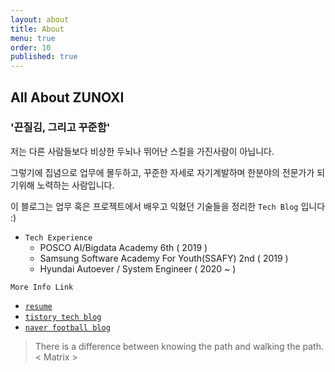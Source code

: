 ```yaml
---
layout: about
title: About
menu: true
order: 10
published: true
---
```


## All About ZUNOXI

### '끈질김, 그리고 꾸준함' 

저는 다른 사람들보다 비상한 두뇌나 뛰어난 스킬을 가진사람이 아닙니다. 

그렇기에 집념으로 업무에 몰두하고, 꾸준한 자세로 자기계발하며 한분야의 전문가가 되기위해 노력하는 사람입니다. 

이 블로그는 업무 혹은 프로젝트에서 배우고 익혔던 기술들을 정리한 `Tech Blog` 입니다 :)


- `Tech Experience`
    - POSCO AI/Bigdata Academy 6th ( 2019 )
	- Samsung Software Academy For Youth(SSAFY) 2nd ( 2019 )
    - Hyundai Autoever / System Engineer ( 2020 ~ )
    
`More Info Link`
- [`resume`](http://zunoxi.ddns.net/main.html)
- [`tistory tech blog`](https://zunoxi.tistory.com/)
- [`naver football blog`](https://blog.naver.com/cross9308)


>There is a difference between knowing the path and walking the path. 
< Matrix >
